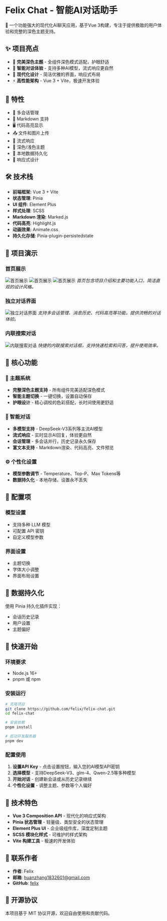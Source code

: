 # Felix Chat - 智能AI对话助手

🚀 一个功能强大的现代化AI聊天应用，基于Vue 3构建，专注于提供极致的用户体验和完整的深色主题支持。

## ✨ 项目亮点

- 🎨 **完美深色主题** - 全组件深色模式适配，护眼舒适
- 💬 **智能对话体验** - 支持多种AI模型，流式响应更自然  
- 🎯 **现代化设计** - 简洁优雅的界面，响应式布局
- ⚡ **高性能架构** - Vue 3 + Vite，极速开发体验

## 🌟 特性

- 💬 多会话管理
- 📝 Markdown 支持
- 🖥️ 代码高亮显示
- 📤 文件和图片上传
- 🌊 流式响应
- 🎨 深色/浅色主题
- 💾 本地数据持久化
- 📱 响应式设计

## 🛠️ 技术栈

- **前端框架**: Vue 3 + Vite
- **状态管理**: Pinia
- **UI 组件**: Element Plus
- **样式处理**: SCSS
- **Markdown 渲染**: Marked.js
- **代码高亮**: Highlight.js
- **动画效果**: Animate.css
- **持久化存储**: Pinia-plugin-persistedstate

## 📸 项目演示

### 首页展示

![首页展示](src/assets/sampels/首页.png)
![首页展示](src/assets/sampels/首页2.png)
![首页展示](src/assets/sampels/首页3.png)
_首页包含项目介绍和主要功能入口，简洁直观的设计风格。_

### 独立对话界面

![独立对话界面](src/assets/sampels/blackModel.png)
_支持多会话管理、消息历史、代码高亮等功能，提供流畅的对话体验。_

### 内联搜索对话

![内联搜索对话](src/assets/sampels/快速对话.png)
_快捷的内联搜索对话框，支持快速检索和问答，提升使用效率。_


## 🚀 核心功能

### 🎨 主题系统
- **完整深色主题支持** - 所有组件完美适配深色模式
- **智能主题切换** - 一键切换，设置自动保存
- **护眼设计** - 精心调校的色彩搭配，长时间使用更舒适

### 💬 智能对话
- **多模型支持** - DeepSeek-V3系列等主流AI模型
- **流式响应** - 实时显示AI回复，体验更自然
- **会话管理** - 多会话并行，历史记录永久保存
- **富文本支持** - Markdown渲染、代码高亮、文件预览

### ⚙️ 个性化设置
- **模型参数调节** - Temperature、Top-P、Max Tokens等
- **数据持久化** - 本地存储，设置永不丢失

## 🔧 配置项

### 模型设置

- 支持多种 LLM 模型
- 可配置 API 密钥
- 自定义模型参数

### 界面设置

- 主题切换
- 字体大小调整
- 界面布局设置

## 💾 数据持久化

使用 Pinia 持久化插件实现：

- 会话历史记录
- 用户设置
- 主题偏好

## 🚀 快速开始

### 环境要求
- Node.js 16+ 
- pnpm 或 npm

### 安装运行

```bash
# 克隆项目
git clone https://github.com/felix/felix-chat.git
cd felix-chat

# 安装依赖
pnpm install

# 启动开发服务器
pnpm dev
```

### 配置使用

1. **设置API Key** - 点击设置按钮，输入您的AI模型API密钥
2. **选择模型** - 支持DeepSeek-V3、glm-4、Qwen-2.5等多种模型
3. **开始对话** - 创建新会话或从历史记录继续
4. **个性化设置** - 调整主题、参数等个人偏好

## 🎯 技术特色

- **Vue 3 Composition API** - 现代化的响应式架构
- **Pinia 状态管理** - 轻量级、类型安全的状态管理
- **Element Plus UI** - 企业级组件库，深度定制主题
- **SCSS 模块化样式** - 可维护的样式架构
- **Vite 构建工具** - 极速的开发体验

## 📧 联系作者

- **作者**: Felix
- **邮箱**: huanzhang1832601@gmail.com
- **GitHub**: [felix](https://github.com/huanz1234)

## 📄 开源协议

本项目基于 MIT 协议开源，欢迎自由使用和贡献代码。
